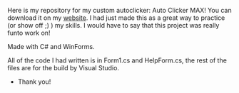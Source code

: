 Here is my repository for my custom autoclicker: Auto Clicker MAX! You can download it on my <a href="https://toxicflame427.xyz/pages/software_pages/auto_clicker.html">website</a>. I had just made this as a great way to practice (or show off ;)  ) my skills. I would have to say that this project was really funto work on!

Made with C# and WinForms.

All of the code I had written is in Form1.cs and HelpForm.cs, the rest of the files are for the build by Visual Studio.
- Thank you!
